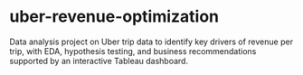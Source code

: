 # uber-revenue-optimization
Data analysis project on Uber trip data to identify key drivers of revenue per trip, with EDA, hypothesis testing, and business recommendations supported by an interactive Tableau dashboard.
